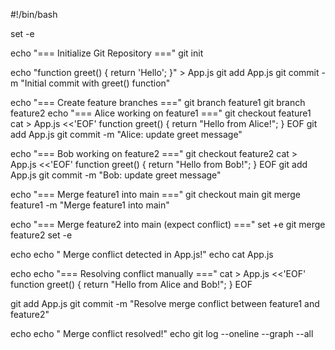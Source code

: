 #!/bin/bash

set -e

echo "=== Initialize Git Repository ==="
git init

echo "function greet() { return 'Hello'; }" > App.js
git add App.js
git commit -m "Initial commit with greet() function"

echo "=== Create feature branches ==="
git branch feature1
git branch feature2
echo "=== Alice working on feature1 ==="
git checkout feature1
cat > App.js <<'EOF'
function greet() {
  return "Hello from Alice!";
}
EOF
git add App.js
git commit -m "Alice: update greet message"

echo "=== Bob working on feature2 ==="
git checkout feature2
cat > App.js <<'EOF'
function greet() {
  return "Hello from Bob!";
}
EOF
git add App.js
git commit -m "Bob: update greet message"

echo "=== Merge feature1 into main ==="
git checkout main
git merge feature1 -m "Merge feature1 into main"

echo "=== Merge feature2 into main (expect conflict) ==="
set +e
git merge feature2
set -e

echo
echo "  Merge conflict detected in App.js!"
echo
cat App.js

echo
echo "=== Resolving conflict manually ==="
cat > App.js <<'EOF'
function greet() {
  return "Hello from Alice and Bob!";
}
EOF

git add App.js
git commit -m "Resolve merge conflict between feature1 and feature2"

echo
echo " Merge conflict resolved!"
echo
git log --oneline --graph --all
